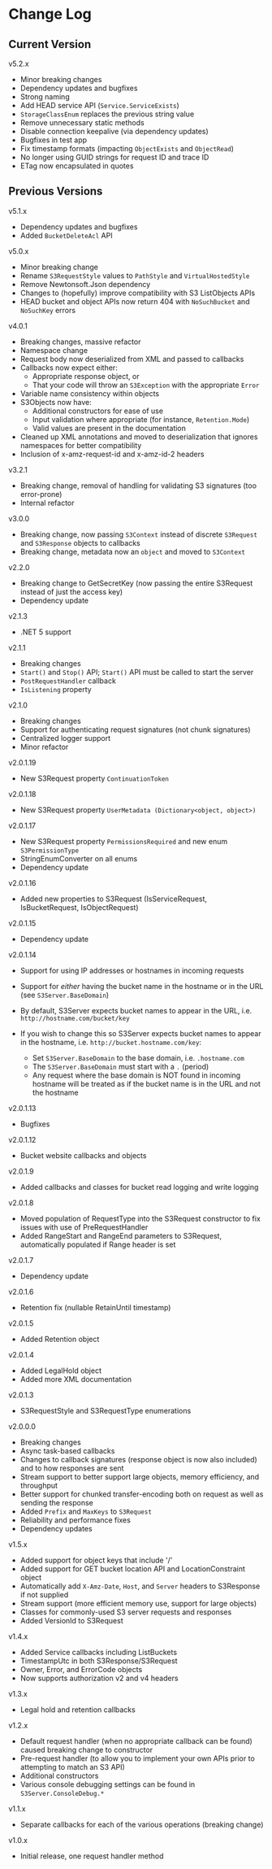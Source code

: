 # Change Log

## Current Version

v5.2.x

- Minor breaking changes
- Dependency updates and bugfixes
- Strong naming
- Add HEAD service API (```Service.ServiceExists```)
- ```StorageClassEnum``` replaces the previous string value
- Remove unnecessary static methods
- Disable connection keepalive (via dependency updates)
- Bugfixes in test app
- Fix timestamp formats (impacting ```ObjectExists``` and ```ObjectRead```)
- No longer using GUID strings for request ID and trace ID
- ETag now encapsulated in quotes

## Previous Versions

v5.1.x

- Dependency updates and bugfixes
- Added ```BucketDeleteAcl``` API

v5.0.x

- Minor breaking change
- Rename ```S3RequestStyle``` values to ```PathStyle``` and ```VirtualHostedStyle```
- Remove Newtonsoft.Json dependency
- Changes to (hopefully) improve compatibility with S3 ListObjects APIs
- HEAD bucket and object APIs now return 404 with ```NoSuchBucket``` and ```NoSuchKey``` errors

v4.0.1

- Breaking changes, massive refactor
- Namespace change
- Request body now deserialized from XML and passed to callbacks
- Callbacks now expect either:
  - Appropriate response object, or
  - That your code will throw an ```S3Exception``` with the appropriate ```Error```
- Variable name consistency within objects
- S3Objects now have:
  - Additional constructors for ease of use
  - Input validation where appropriate (for instance, ```Retention.Mode```)
  - Valid values are present in the documentation
- Cleaned up XML annotations and moved to deserialization that ignores namespaces for better compatibility
- Inclusion of x-amz-request-id and x-amz-id-2 headers

v3.2.1

- Breaking change, removal of handling for validating S3 signatures (too error-prone)
- Internal refactor

v3.0.0

- Breaking change, now passing ```S3Context``` instead of discrete ```S3Request``` and ```S3Response``` objects to callbacks
- Breaking change, metadata now an ```object``` and moved to ```S3Context```

v2.2.0

- Breaking change to GetSecretKey (now passing the entire S3Request instead of just the access key)
- Dependency update

v2.1.3

- .NET 5 support

v2.1.1

- Breaking changes
- ```Start()``` and ```Stop()``` API; ```Start()``` API must be called to start the server
- ```PostRequestHandler``` callback
- ```IsListening``` property

v2.1.0

- Breaking changes
- Support for authenticating request signatures (not chunk signatures)
- Centralized logger support
- Minor refactor

v2.0.1.19

- New S3Request property ```ContinuationToken```

v2.0.1.18

- New S3Request property ```UserMetadata (Dictionary<object, object>)``` 

v2.0.1.17

- New S3Request property ```PermissionsRequired``` and new enum ```S3PermissionType```
- StringEnumConverter on all enums
- Dependency update

v2.0.1.16
 
- Added new properties to S3Request (IsServiceRequest, IsBucketRequest, IsObjectRequest)

v2.0.1.15

- Dependency update

v2.0.1.14
 
- Support for using IP addresses or hostnames in incoming requests
- Support for *either* having the bucket name in the hostname or in the URL (see ```S3Server.BaseDomain```)

- By default, S3Server expects bucket names to appear in the URL, i.e. ```http://hostname.com/bucket/key```
- If you wish to change this so S3Server expects bucket names to appear in the hostname, i.e. ```http://bucket.hostname.com/key```:
  - Set ```S3Server.BaseDomain``` to the base domain, i.e. ```.hostname.com```
  - The ```S3Server.BaseDomain``` must start with a ```.``` (period)
  - Any request where the base domain is NOT found in incoming hostname will be treated as if the bucket name is in the URL and not the hostname

v2.0.1.13

- Bugfixes

v2.0.1.12

- Bucket website callbacks and objects

v2.0.1.9

- Added callbacks and classes for bucket read logging and write logging

v2.0.1.8

- Moved population of RequestType into the S3Request constructor to fix issues with use of PreRequestHandler
- Added RangeStart and RangeEnd parameters to S3Request, automatically populated if Range header is set

v2.0.1.7

- Dependency update

v2.0.1.6

- Retention fix (nullable RetainUntil timestamp)

v2.0.1.5

- Added Retention object

v2.0.1.4

- Added LegalHold object
- Added more XML documentation

v2.0.1.3

- S3RequestStyle and S3RequestType enumerations

v2.0.0.0

- Breaking changes
- Async task-based callbacks
- Changes to callback signatures (response object is now also included) and to how responses are sent
- Stream support to better support large objects, memory efficiency, and throughput
- Better support for chunked transfer-encoding both on request as well as sending the response
- Added ```Prefix``` and ```MaxKeys``` to ```S3Request```
- Reliability and performance fixes
- Dependency updates

v1.5.x

- Added support for object keys that include '/'
- Added support for GET bucket location API and LocationConstraint object
- Automatically add ```X-Amz-Date```, ```Host```, and ```Server``` headers to S3Response if not supplied
- Stream support (more efficient memory use, support for large objects)
- Classes for commonly-used S3 server requests and responses
- Added VersionId to S3Request
 
v1.4.x

- Added Service callbacks including ListBuckets
- TimestampUtc in both S3Response/S3Request
- Owner, Error, and ErrorCode objects
- Now supports authorization v2 and v4 headers

v1.3.x

- Legal hold and retention callbacks

v1.2.x

- Default request handler (when no appropriate callback can be found) caused breaking change to constructor
- Pre-request handler (to allow you to implement your own APIs prior to attempting to match an S3 API)
- Additional constructors
- Various console debugging settings can be found in ```S3Server.ConsoleDebug.*``` 

v1.1.x

- Separate callbacks for each of the various operations (breaking change)

v1.0.x

- Initial release, one request handler method

